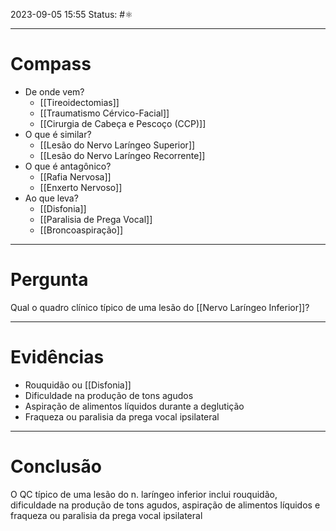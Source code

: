 2023-09-05 15:55
Status: #⚛ 

---
# Compass
- De onde vem?
	- [[Tireoidectomias]]
	- [[Traumatismo Cérvico-Facial]]
	- [[Cirurgia de Cabeça e Pescoço (CCP)]]
- O que é similar?
	- [[Lesão do Nervo Laríngeo Superior]]
	- [[Lesão do Nervo Laríngeo Recorrente]]
- O que é antagônico?
	- [[Rafia Nervosa]]
	- [[Enxerto Nervoso]]
- Ao que leva?
	- [[Disfonia]]
	- [[Paralisia de Prega Vocal]]
	- [[Broncoaspiração]]

----
# Pergunta
Qual o quadro clínico típico de uma lesão do [[Nervo Laríngeo Inferior]]?

---- 
# Evidências
- Rouquidão ou [[Disfonia]]
- Dificuldade na produção de tons agudos
- Aspiração de alimentos líquidos durante a deglutição
- Fraqueza ou paralisia da prega vocal ipsilateral

----  
# Conclusão
O QC típico de uma lesão do n. laríngeo inferior inclui rouquidão, dificuldade na produção de tons agudos, aspiração de alimentos líquidos e fraqueza ou paralisia da prega vocal ipsilateral